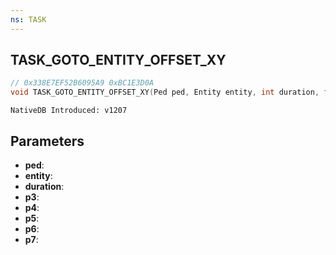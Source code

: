 ```yaml
---
ns: TASK
---
```

## TASK_GOTO_ENTITY_OFFSET_XY

```c
// 0x338E7EF52B6095A9 0xBC1E3D0A
void TASK_GOTO_ENTITY_OFFSET_XY(Ped ped, Entity entity, int duration, float p3, float p4, float p5, float p6, BOOL p7);
```

```
NativeDB Introduced: v1207
```

## Parameters
* **ped**:
* **entity**:
* **duration**:
* **p3**:
* **p4**:
* **p5**:
* **p6**:
* **p7**:
